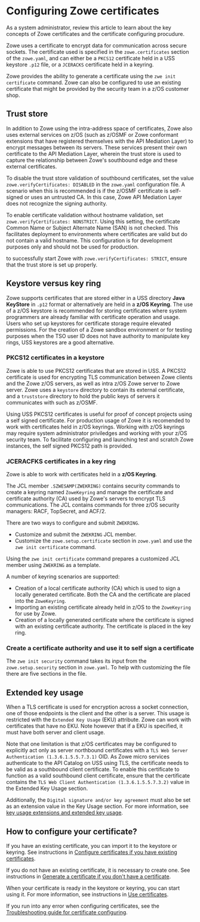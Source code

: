 # Configuring Zowe certificates 

As a system administrator, review this article to learn about the key concepts of Zowe certificates and the certificate configuring procudure.

Zowe uses a certificate to encrypt data for communication across secure sockets. The certificate used is specified in the `zowe.certificates` section of the `zowe.yaml`, and can either be a `PKCS12` certificate held in a USS keystore `.p12` file, or a `JCERACKS` certificate held in a keyring.  

Zowe provides the ability to generate a certificate using the `zwe init certificate` command. Zowe can also be configured to use an existing certificate that might be provided by the security team in a z/OS customer shop.
 
## Trust store

In addition to Zowe using the intra-address space of certificates, Zowe also uses external services on z/OS (such as z/OSMF or Zowe conformant extensions that have registered themselves with the API Mediation Layer) to encrypt messages between its servers. These services present their own certificate to the API Mediation Layer, wherein the trust store is used to capture the relationship between Zowe's southbound edge and these external certificates.  

To disable the trust store validation of southbound certificates, set the value `zowe.verifyCertificates: DISABLED` in the `zowe.yaml` configuration file. A scenario when this is recommended is if the z/OSMF certificate is self-signed or uses an untrusted CA. In this case, Zowe API Mediation Layer does not recognize the signing authority.  

To enable certificate validation without hostname validation, set `zowe.verifyCertificates: NONSTRICT`. Using this setting, the certificate Common Name or Subject Alternate Name (SAN) is not checked. This facilitates deployment to environments where certificates are valid but do not contain a valid hostname. This configuration is for development purposes only and should not be used for production.

to successfully start Zowe with `zowe.verifyCertificates: STRICT`, ensure that the trust store is set up properly. 

## Keystore versus key ring

Zowe supports certificates that are stored either in a USS directory **Java KeyStore** in `.p12` format or alternatively are held in a **z/OS Keyring**. The use of a z/OS keystore is recommended for storing certificates where system programmers are already familiar with certificate operation and usage. Users who set up  keystores for certificate storage require elevated permissions. For the creation of a Zowe sandbox environment or for testing purposes when the TSO user ID does not have authority to manipulate key rings, USS keystores are a good alternative.

### PKCS12 certificates in a keystore

Zowe is able to use PKCS12 certificates that are stored in USS. A PKCS12 certificate is used for encrypting TLS communication between Zowe clients and the Zowe z/OS servers, as well as intra z/OS Zowe server to Zowe server.  Zowe uses a `keystore` directory to contain its external certificate, and a `truststore` directory to hold the public keys of servers it communicates with such as z/OSMF.  

Using USS PKCS12 certificates is useful for proof of concept projects using a self signed certificate.  For production usage of Zowe it is recomended to work with certificates held in z/OS keyrings.  Working with z/OS keyrings may require system administrator priviledges and working with your z/OS security team. To facilitate configuring and launching test and scratch Zowe instances, the self signed PKCS12 path is provided.

### JCERACFKS certificates in a key ring

Zowe is able to work with certificates held in a **z/OS Keyring**.  

The JCL member `.SZWESAMP(ZWEKRING)` contains security commands to create a keyring named `ZoweKeyring` and manage the certificate and certificate authority (CA) used by Zowe's servers to encrypt TLS communications.  The JCL contains commands for three z/OS security managers: RACF, TopSecret, and ACF/2.

There are two ways to configure and submit `ZWEKRING`.

- Customize and submit the `ZWEKRING` JCL member.
- Customize the `zowe.setup.certificate` section in `zowe.yaml` and use the `zwe init certificate` command. 

Using the `zwe init certificate` command prepares a customized JCL member using `ZWEKRING` as a template.  

A number of keyring scenarios are supported:

- Creation of a local certificate authority (CA) which is used to sign a locally generated certificate. Both the CA and the certificate are placed into the `ZoweKeyring`.
- Importing an existing certificate already held in z/OS to the `ZoweKeyring` for use by Zowe.  
- Creation of a locally generated certificate where the certificate is signed with an existing certificate authority. The certificate is placed in the key ring.


### Create a certificate authority and use it to self sign a certificate

The `zwe init security` command takes its input from the `zowe.setup.security` section in `zowe.yaml`.  To help with customizing the file there are five sections in the file.

## Extended key usage

When a TLS certificate is used for encryption across a socket connection, one of those endpoints is the client and the other is a server. This usage is restricted with the `Extended Key Usage` (EKU) attribute. Zowe can work with certificates that have no EKU. Note however that if a EKU is specified, it must have both server and client usage. 

Note that one limitation is that z/OS certificates may be configured to explicitly act only as server northbound certificates with a `TLS Web Server Authentication (1.3.6.1.5.5.7.3.1)` OID. As Zowe micro services authenticate to the API Catalog on USS using TLS, the certificate needs to be valid as a southbound client certificate. To enable this certificate to function as a valid southbound client certificate, ensure that the certificate contains the `TLS Web Client Authentication (1.3.6.1.5.5.7.3.2)` value in the Extended Key Usage section. 

Additionally, the `Digital signature and/or key agreement` must also be set as an extension value in the Key Usage section. For more information, see [key usage extensions and extended key usage](https://help.hcltechsw.com/domino/10.0.1/admin/conf_keyusageextensionsandextendedkeyusage_r.html).

## How to configure your certificate?

If you have an existing certificate, you can import it to the keystore or keyring. See instructions in [Configure certificates if you have existing certificates](./import-certificates.md).

If you do not have an existing certificate, it is necessary to create one. See instructions in [Generate a certificate if you don't have a certificate](./generate-certificates.md).

When your certificate is ready in the keystore or keyring, you can start using it. For more information, see instructions in [Use certificates](./use-certificates.md).

If you run into any error when configuring certificates, see the [Troubleshooting guide for certificate configuring](placeholder).
